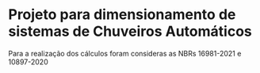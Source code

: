 # Projeto para dimensionamento de sistemas de Chuveiros Automáticos

Para a realização dos cálculos foram consideras as NBRs 16981-2021 e 10897-2020
